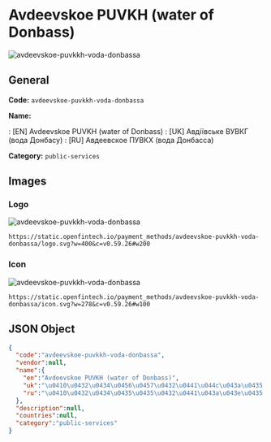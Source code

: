 
# Avdeevskoe PUVKH (water of Donbass) 
![avdeevskoe-puvkkh-voda-donbassa](https://static.openfintech.io/payment_methods/avdeevskoe-puvkkh-voda-donbassa/logo.svg?w=400&c=v0.59.26#w200)  

## General 
**Code:** `avdeevskoe-puvkkh-voda-donbassa` 
 
**Name:** 
 
:	[EN] Avdeevskoe PUVKH (water of Donbass) 
:	[UK] Авдіївське ВУВКГ (вода Донбасу) 
:	[RU] Авдеевское ПУВКХ (вода Донбасса) 
 
**Category:** `public-services` 
 

## Images 

### Logo 
![avdeevskoe-puvkkh-voda-donbassa](https://static.openfintech.io/payment_methods/avdeevskoe-puvkkh-voda-donbassa/logo.svg?w=400&c=v0.59.26#w200)  

```
https://static.openfintech.io/payment_methods/avdeevskoe-puvkkh-voda-donbassa/logo.svg?w=400&c=v0.59.26#w200
```  

### Icon 
![avdeevskoe-puvkkh-voda-donbassa](https://static.openfintech.io/payment_methods/avdeevskoe-puvkkh-voda-donbassa/icon.svg?w=278&c=v0.59.26#w100)  

```
https://static.openfintech.io/payment_methods/avdeevskoe-puvkkh-voda-donbassa/icon.svg?w=278&c=v0.59.26#w100
```  

## JSON Object 

```json
{
  "code":"avdeevskoe-puvkkh-voda-donbassa",
  "vendor":null,
  "name":{
    "en":"Avdeevskoe PUVKH (water of Donbass)",
    "uk":"\u0410\u0432\u0434\u0456\u0457\u0432\u0441\u044c\u043a\u0435 \u0412\u0423\u0412\u041a\u0413 (\u0432\u043e\u0434\u0430 \u0414\u043e\u043d\u0431\u0430\u0441\u0443)",
    "ru":"\u0410\u0432\u0434\u0435\u0435\u0432\u0441\u043a\u043e\u0435 \u041f\u0423\u0412\u041a\u0425 (\u0432\u043e\u0434\u0430 \u0414\u043e\u043d\u0431\u0430\u0441\u0441\u0430)"
  },
  "description":null,
  "countries":null,
  "category":"public-services"
}
```  
